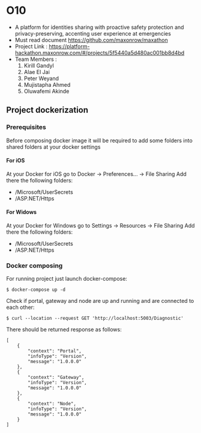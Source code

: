 # O10
- A platform for identities sharing with proactive safety protection and privacy-preserving, accenting user experience at emergencies
- Must read document https://github.com/maxonrow/maxathon
- Project Link : https://platform-hackathon.maxonrow.com/#/projects/5f5440a5d480ac001bb8d4bd
- Team Members :
  1. Kirill Gandyl
  2. Alae El Jai
  3. Peter Weyand
  4. Mujistapha Ahmed
  5. Oluwafemi Akinde

## Project dockerization
### Prerequisites
Before composing docker image it will be required to add some folders into shared folders at your docker settings

#### For iOS
At your Docker for iOS go to Docker -> Preferences... -> File Sharing
Add there the following folders:
- /Microsoft/UserSecrets
- /ASP.NET/Https

#### For Widows
At your Docker for Windows go to Settings -> Resources -> File Sharing
Add there the following folders:
- /Microsoft/UserSecrets
- /ASP.NET/Https

### Docker composing
For running project just launch docker-compose:

```
$ docker-compose up -d 
```

Check if portal, gateway and node are up and running and are connected to each other:
```
$ curl --location --request GET 'http://localhost:5003/Diagnostic'
```

There should be returned response as follows:
```
[
    {
        "context": "Portal",
        "infoType": "Version",
        "message": "1.0.0.0"
    },
    {
        "context": "Gateway",
        "infoType": "Version",
        "message": "1.0.0.0"
    },
    {
        "context": "Node",
        "infoType": "Version",
        "message": "1.0.0.0"
    }
]
```